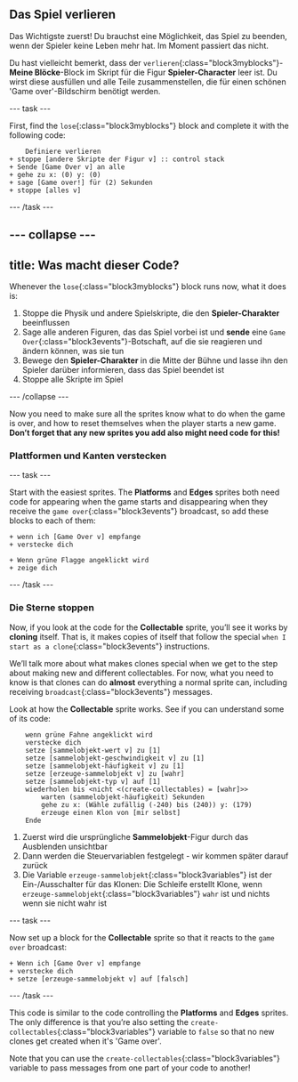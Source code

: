 ## Das Spiel verlieren

Das Wichtigste zuerst! Du brauchst eine Möglichkeit, das Spiel zu beenden, wenn der Spieler keine Leben mehr hat. Im Moment passiert das nicht.

Du hast vielleicht bemerkt, dass der `verlieren`{:class="block3myblocks"}-**Meine Blöcke**-Block im Skript für die Figur **Spieler-Character** leer ist. Du wirst diese ausfüllen und alle Teile zusammenstellen, die für einen schönen 'Game over'-Bildschirm benötigt werden.

\--- task \---

First, find the `lose`{:class="block3myblocks"} block and complete it with the following code:

```blocks3
    Definiere verlieren
+ stoppe [andere Skripte der Figur v] :: control stack
+ Sende [Game Over v] an alle
+ gehe zu x: (0) y: (0)
+ sage [Game over!] für (2) Sekunden
+ stoppe [alles v]
```

\--- /task \---

## \--- collapse \---

## title: Was macht dieser Code?

Whenever the `lose`{:class="block3myblocks"} block runs now, what it does is:

1. Stoppe die Physik und andere Spielskripte, die den **Spieler-Charakter** beeinflussen
2. Sage alle anderen Figuren, das das Spiel vorbei ist und **sende** eine `Game Over`{:class="block3events"}-Botschaft, auf die sie reagieren und ändern können, was sie tun
3. Bewege den **Spieler-Charakter** in die Mitte der Bühne und lasse ihn den Spieler darüber informieren, dass das Spiel beendet ist
4. Stoppe alle Skripte im Spiel

\--- /collapse \---

Now you need to make sure all the sprites know what to do when the game is over, and how to reset themselves when the player starts a new game. **Don’t forget that any new sprites you add also might need code for this!**

### Plattformen und Kanten verstecken

\--- task \---

Start with the easiest sprites. The **Platforms** and **Edges** sprites both need code for appearing when the game starts and disappearing when they receive the `game over`{:class="block3events"} broadcast, so add these blocks to each of them:

```blocks3
+ wenn ich [Game Over v] empfange
+ verstecke dich
```

```blocks3
+ Wenn grüne Flagge angeklickt wird
+ zeige dich
```

\--- /task \---

### Die Sterne stoppen

Now, if you look at the code for the **Collectable** sprite, you’ll see it works by **cloning** itself. That is, it makes copies of itself that follow the special `when I start as a clone`{:class="block3events"} instructions.

We’ll talk more about what makes clones special when we get to the step about making new and different collectables. For now, what you need to know is that clones can do **almost** everything a normal sprite can, including receiving `broadcast`{:class="block3events"} messages.

Look at how the **Collectable** sprite works. See if you can understand some of its code:

```blocks3
    wenn grüne Fahne angeklickt wird
    verstecke dich
    setze [sammelobjekt-wert v] zu [1]
    setze [sammelobjekt-geschwindigkeit v] zu [1]
    setze [sammelobjekt-häufigkeit v] zu [1]
    setze [erzeuge-sammelobjekt v] zu [wahr]
    setze [sammelobjekt-typ v] auf [1]
    wiederholen bis <nicht <(create-collectables) = [wahr]>> 
        warten (sammelobjekt-häufigkeit) Sekunden
        gehe zu x: (Wähle zufällig (-240) bis (240)) y: (179)
        erzeuge einen Klon von [mir selbst]
    Ende
```

1. Zuerst wird die ursprüngliche **Sammelobjekt**-Figur durch das Ausblenden unsichtbar
2. Dann werden die Steuervariablen festgelegt - wir kommen später darauf zurück
3. Die Variable `erzeuge-sammelobjekt`{:class="block3variables"} ist der Ein-/Ausschalter für das Klonen: Die Schleife erstellt Klone, wenn `erzeuge-sammelobjekt`{:class="block3variables"} `wahr` ist und nichts wenn sie nicht wahr ist

\--- task \---

Now set up a block for the **Collectable** sprite so that it reacts to the `game over` broadcast:

```blocks3
+ Wenn ich [Game Over v] empfange
+ verstecke dich
+ setze [erzeuge-sammelobjekt v] auf [falsch]
```

\--- /task \---

This code is similar to the code controlling the **Platforms** and **Edges** sprites. The only difference is that you’re also setting the `create-collectables`{:class="block3variables"} variable to `false` so that no new clones get created when it's 'Game over'.

Note that you can use the `create-collectables`{:class="block3variables"} variable to pass messages from one part of your code to another!